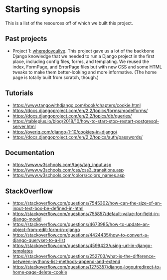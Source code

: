 # Starting synopsis

This is a list of the resources off of which we built this project.

## Past projects
* Project 1: [wheredoyoulive](https://github.com/invinciblejackalope/wheredoyoulive). This project gave us a lot of the backbone Django knowledge that we needed to run a Django project in the first place, including config files, forms, and templating. We reused the index, FormPage, and ErrorPage files but with new CSS and some HTML tweaks to make them better-looking and more informative. (The home page is totally built from scratch, though.)

## Tutorials
* https://www.tangowithdjango.com/book/chapters/cookie.html
* https://docs.djangoproject.com/en/2.2/topics/forms/modelforms/
* https://docs.djangoproject.com/en/2.2/topics/db/queries/
* https://tableplus.io/blog/2018/10/how-to-start-stop-restart-postgresql-server.html
* https://overiq.com/django-1-10/cookies-in-django/
* https://docs.djangoproject.com/en/2.2/topics/auth/passwords/

## Documentation
* https://www.w3schools.com/tags/tag_input.asp
* https://www.w3schools.com/css/css3_transitions.asp
* https://www.w3schools.com/colors/colors_names.asp

## StackOverflow
* https://stackoverflow.com/questions/7545302/how-can-the-size-of-an-input-text-box-be-defined-in-html
* https://stackoverflow.com/questions/755857/default-value-for-field-in-django-model
* https://stackoverflow.com/questions/4673985/how-to-update-an-object-from-edit-form-in-django
* https://stackoverflow.com/questions/4424435/how-to-convert-a-django-queryset-to-a-list
* https://stackoverflow.com/questions/4599423/using-url-in-django-templates
* https://stackoverflow.com/questions/252703/what-is-the-difference-between-pythons-list-methods-append-and-extend
* https://stackoverflow.com/questions/1275357/django-logoutredirect-to-home-page-delete-cookie
